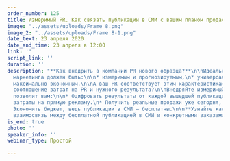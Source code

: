 ```yaml
---
order_number: 125
title: Измеримый PR. Как связать публикации в СМИ с вашим планом продаж
image: "../assets/uploads/Frame 8.png"
image_2: "../assets/uploads/Frame 8-1.png"
date_text: 23 апреля 2020
date_and_time: 23 апреля в 12:00
link: ''
script_link: ''
duration: ''
description: "**Как внедрить в компании PR нового образца?**\n\nИдеальный инструмент
  маркетинга должен быть:\n\n* измеримым и прогнозируемым,\n* универсальным и прикладным,\n*
  максимально экономным.\n\nА ваш PR соответствует этим характеристикам?  \nВы считаете
  соотношение затрат на PR и нужного результата?\n\nВнедряйте измеримый PR, который
  позволит вам:\n\n* Оцифровать результаты от каждой вышедшей публикации.\n* Оптимизировать
  затраты на прямую рекламу.\n* Получить реальные продажи уже сегодня, а не в перспективе.\n*
  Экономить бюджет, ведь публикации в СМИ — бесплатны.\n\n**Узнайте как установить
  взаимосвязь между бесплатной публикацией в СМИ и конкретными заказами после ее выхода.**"
is_end: true
photo: ''
speaker_info: ''
webinar_type: Простой

---
```

